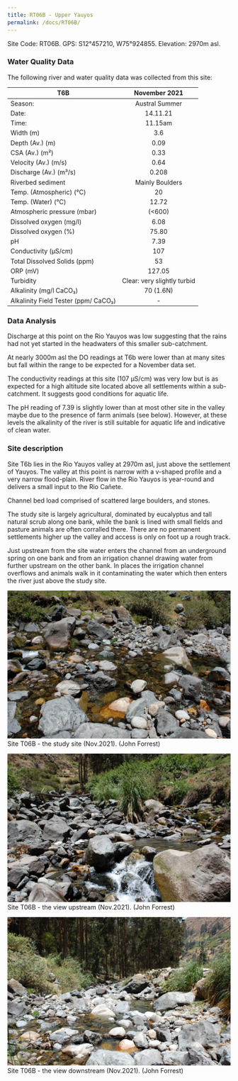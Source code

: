 ```yaml
---
title: RT06B - Upper Yauyos
permalink: /docs/RT06B/
---
```



Site Code: RT06B.  GPS: S12°457210, W75°924855. Elevation:
2970m asl.


### Water Quality Data

The following river and water quality data was collected from this site:

|     T6B                                     |            November 2021           |
|---------------------------------------------|:----------------------------------:|
|     Season:                                 |            Austral Summer          |
|     Date:                                   |               14.11.21             |
|     Time:                                   |               11.15am              |
|     Width (m)                               |                 3.6                |
|     Depth (Av.) (m)                         |                 0.09               |
|     CSA (Av.) (m²)                          |                 0.33               |
|     Velocity (Av.) (m/s)                    |                 0.64               |
|     Discharge (Av.) (m³/s)                  |                0.208               |
|     Riverbed sediment                       |           Mainly Boulders          |
|     Temp. (Atmospheric) (°C)                |                  20                |
|     Temp. (Water) (°C)                      |                12.72               |
|     Atmospheric pressure (mbar)             |                (<600)              |
|     Dissolved oxygen (mg/l)                 |                 6.08               |
|     Dissolved oxygen (%)                    |                75.80               |
|     pH                                      |                 7.39               |
|     Conductivity (µS/cm)                    |                 107                |
|     Total Dissolved Solids (ppm)            |                  53                |
|     ORP (mV)                                |                127.05              |
|     Turbidity                               |     Clear: very slightly turbid    |
|     Alkalinity (mg/l CaCO₃)                 |              70 (1.6N)             |
|     Alkalinity Field Tester (ppm/ CaCO₃)    |                  -                 |


### Data Analysis
Discharge at this point on the Rio Yauyos was low suggesting that the rains had not yet started in the headwaters of this smaller sub-catchment. 

At nearly 3000m asl the DO readings at T6b were lower than at many sites but fall within the range to be expected for a November data set. 

The conductivity readings at this site (107 µS/cm) was very low but is as expected for a high altitude site located above all settlements within a sub-catchment. It suggests good conditions for aquatic life.

The pH reading of 7.39 is slightly lower than at most other site in the valley maybe due to the presence of farm animals (see below). However, at these levels the alkalinity of the river is still suitable for aquatic life and indicative of clean water. 


### Site description
Site T6b lies in the Rio Yauyos valley at 2970m asl, just above the settlement of Yauyos. The valley at this point is narrow with a v-shaped profile and a very narrow flood-plain. River flow in the Rio Yauyos is year-round and delivers a small input to the Rio Cañete. 

Channel bed load comprised of scattered large boulders, and stones.

The study site is largely agricultural, dominated by eucalyptus and tall natural scrub along one bank, while the bank is lined with small fields and pasture animals are often corralled there. There are no permanent settlements higher up the valley and access is only on foot up a rough track.

Just upstream from the site water enters the channel from an underground spring on one bank and from an irrigation channel drawing water from further upstream on the other bank. In places the irrigation channel overflows and animals walk in it contaminating the water which then enters the river just above the study site. 


![Site T06B - the study site. (John Forrest)](/assets/SiteDescriptions/T6/T6BSSite.JPG)
Site T06B - the study site (Nov.2021). (John Forrest)

![Site T06B - the study site. (John Forrest)](/assets/SiteDescriptions/T6/T6BViewupstream.JPG)
Site T06B - the view upstream (Nov.2021). (John Forrest)

![Site T06B - the study site. (John Forrest)](/assets/SiteDescriptions/T6/T6BViewdownstream.JPG)
Site T06B - the view downstream (Nov.2021). (John Forrest)
